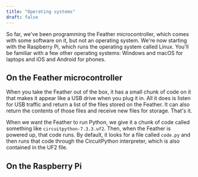 ```yaml
---
title: "Operating systems"
draft: false
---
```


So far, we've been programming the Feather microcontroller, which comes with some software on it, but not an operating system. We're now starting with the Raspberry Pi, which runs the operating system called Linux. You'll be familiar with a few other operating systems: Windows and macOS for laptops and iOS and Android for phones.

## On the Feather microcontroller

When you take the Feather out of the box, it has a small chunk of code on it that makes it appear like a USB drive when you plug it in. All it does is listen for USB traffic and return a list of the files stored on the Feather. It can also return the contents of those files and receive new files for storage. That's it.

When we want the Feather to run Python, we give it a chunk of code called something like `circuitpython-7.3.3.uf2`. Then, when the Feather is powered up, that code runs. By default, it looks for a file called `code.py` and then runs that code through the CircuitPython interpreter, which is also contained in the UF2 file.

## On the Raspberry Pi
